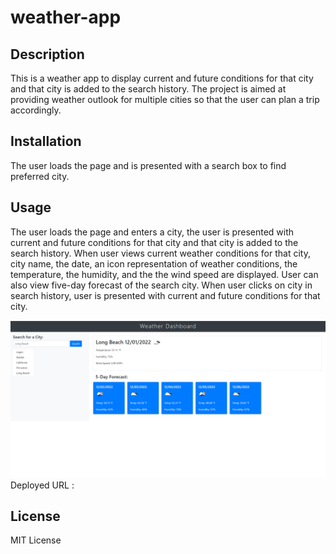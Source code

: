 # weather-app
## Description
This is a weather app to display current and future conditions for that city and that city is added to the search history. The project is aimed at providing weather outlook for multiple cities so that the user can plan a trip accordingly.

## Installation
The user loads the page and is presented with a search box to find preferred city.

## Usage
The user loads the page and enters a city, the user is presented with current and future conditions for that city and that city is added to the search history. When user views current weather conditions for that city, city name, the date, an icon representation of weather conditions, the temperature, the humidity, and the the wind speed are displayed. User can also view five-day forecast of the search city. When user clicks on city in search history, user is presented with current and future conditions for that city.

![alt text](./assets/images/Screenshot%202022-12-01%20213143.png)
Deployed URL : 

## License
MIT License

